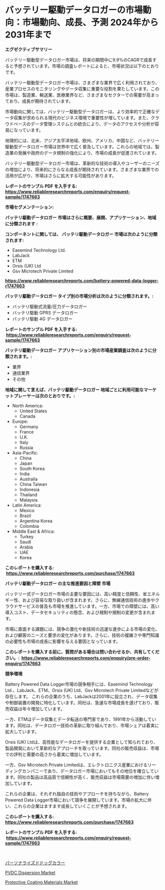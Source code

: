 <p><h1>バッテリー駆動データロガーの市場動向：市場動向、成長、予測 2024年から2031年まで</h1></p><p><strong>エグゼクティブサマリー</strong></p>
<p><p>バッテリー駆動型データロガー市場は、将来の期間中に9.9%のCAGRで成長すると予想されています。市場の調査レポートによると、市場状況は以下のとおりです。</p><p>バッテリー駆動型データロガー市場は、さまざまな業界で広く利用されており、産業プロセスのモニタリングやデータ収集に重要な役割を果たしています。この市場は、製造業、輸送業、医療業界など、さまざまなセクターでの需要が高まっており、成長が期待されています。</p><p>市場動向に関しては、バッテリー駆動型データロガーは、より効率的で正確なデータ収集が求められる現代のビジネス環境で重要性が増しています。また、クラウドベースのデータ管理システムとの統合により、データのアクセスや分析が容易になっています。</p><p>地理的には、北米、アジア太平洋地域、欧州、アメリカ、中国など、バッテリー駆動型データロガー市場は世界中で広く普及しています。これらの地域では、製造業の発展や政府のデータ規制の強化により、市場の成長が促進されています。</p><p>バッテリー駆動型データロガー市場は、革新的な技術の導入やユーザーのニーズの増加により、将来的にさらなる成長が期待されています。さまざまな業界での活用が広がり、市場はさらに拡大する可能性があります。</p></p>
<p><strong>レポートのサンプル PDF を入手する: <a href="https://www.reliableresearchreports.com/enquiry/request-sample/1747663">https://www.reliableresearchreports.com/enquiry/request-sample/1747663</a></strong></p>
<p><strong>市場セグメンテーション:</strong></p>
<p><strong> バッテリ駆動データロガー 市場はさらに概要、展開、アプリケーション、地域に分類されます :</strong></p>
<p><strong>コンポーネントに関しては、 バッテリ駆動データロガー 市場は次のように分類されます: &nbsp;</strong></p>
<p><ul><li>Easemind Technology Ltd.</li><li>LabJack</li><li>ETM</li><li>Orsis (UK) Ltd</li><li>Gsv Microtech Private Limited</li></ul></p>
<p><strong><a href="https://www.reliableresearchreports.com/battery-powered-data-logger-r1747663">https://www.reliableresearchreports.com/battery-powered-data-logger-r1747663</a></strong></p>
<p><strong> バッテリ駆動データロガー タイプ別の市場分析は次のように分類されます。:</strong></p>
<p><ul><li>バッテリ駆動式流量/圧力データロガー</li><li>バッテリ駆動 GPRS データロガー</li><li>バッテリ駆動 4G データロガー</li></ul></p>
<p><strong>レポートのサンプル PDF を入手する: &nbsp;<a href="https://www.reliableresearchreports.com/enquiry/request-sample/1747663">https://www.reliableresearchreports.com/enquiry/request-sample/1747663</a></strong></p>
<p><strong> バッテリ駆動データロガー アプリケーション別の市場産業調査は次のように分類されます。:</strong></p>
<p><ul><li>業界</li><li>通信業界</li><li>その他</li></ul></p>
<p><strong>地域に関して言えば、バッテリ駆動データロガー 地域ごとに利用可能なマーケットプレーヤーは次のとおりです。:</strong></p>
<p><ul>
    <li>
        North America:
        <ul>
            <li>United States</li>
            <li>Canada</li>
        </ul>
    </li>
    <li>
        Europe:
        <ul>
            <li>Germany</li>
            <li>France</li>
            <li>U.K.</li>
            <li>Italy</li>
            <li>Russia</li>
        </ul>
    </li>
    <li>
        Asia-Pacific:
        <ul>
            <li>China</li>
            <li>Japan</li>
            <li>South Korea</li>
            <li>India</li>
            <li>Australia</li>
            <li>China Taiwan</li>
            <li>Indonesia</li>
            <li>Thailand</li>
            <li>Malaysia</li>
        </ul>
    </li>
    <li>
        Latin America:
        <ul>
            <li>Mexico</li>
            <li>Brazil</li>
            <li>Argentina Korea</li>
            <li>Colombia</li>
        </ul>
    </li>
    <li>
        Middle East & Africa:
        <ul>
            <li>Turkey</li>
            <li>Saudi</li>
            <li>Arabia</li>
            <li>UAE</li>
            <li>Korea</li>
        </ul>
    </li>
    </ul></p>
<p><strong>このレポートを購入する: &nbsp;<a href="https://www.reliableresearchreports.com/purchase/1747663">https://www.reliableresearchreports.com/purchase/1747663</a></strong></p>
<p><strong>バッテリ駆動データロガー の主な推進要因と障壁 市場</strong></p>
<p><p>バッテリー式データロガー市場の主要な要因には、高い精度と信頼性、省エネルギー性、および容易な取り扱いが含まれます。さらに、無線通信技術の進歩やクラウドサービスの普及も市場を推進しています。一方、市場での障壁には、高い導入コスト、データセキュリティの懸念、および規制や規制の変更が含まれます。</p><p>市場に直面する課題には、競争の激化や新技術の迅速な進歩による市場の変化、および顧客のニーズと要求の変化があります。さらに、技術の複雑さや専門知識の必要性も市場の成長に影響を与える要因となっています。</p></p>
<p><strong>このレポートを購入する前に、質問がある場合は問い合わせるか、共有してください。:&nbsp; <a href="https://www.reliableresearchreports.com/enquiry/pre-order-enquiry/1747663">https://www.reliableresearchreports.com/enquiry/pre-order-enquiry/1747663</a></strong></p>
<p><strong>競争環境</strong></p>
<p><p>Battery Powered Data Logger市場の競争相手には、Easemind Technology Ltd.、LabJack、ETM、Orsis (UK) Ltd、Gsv Microtech Private Limitedなどが存在します。 これらの企業のうち、LabJackは2001年に設立され、データ収集や制御装置の開発に特化しています。同社は、急速な市場成長を遂げており、販売収益は年々増加しています。</p><p>一方、ETMはデータ収集とデータ転送の専門家であり、1991年から活動しています。同社は、データロガー技術の革新に取り組んでおり、市場シェアは着実に拡大しています。</p><p>Orsis (UK) Ltdは、高性能なデータロガーを提供する企業として知られており、製品開発において革新的なアプローチを取っています。同社の販売収益は、市場での評判と需要の高さから着実に増加しています。</p><p>一方、Gsv Microtech Private Limitedは、エレクトロニクス産業におけるリーディングカンパニーであり、データロガー市場においてもその地位を確立しています。同社の製品は高品質で信頼性が高く、販売収益は市場需要の増加に伴い増加しています。</p><p>これらの企業は、それぞれ独自の技術やアプローチを持ちながら、Battery Powered Data Logger市場において競争を展開しています。市場の拡大に伴い、これらの企業はますます成長していくことが予想されます。</p></p>
<p><strong>このレポートを購入する: &nbsp; <a href="https://www.reliableresearchreports.com/purchase/1747663">https://www.reliableresearchreports.com/purchase/1747663</a></strong></p>
<p><strong>レポートのサンプル PDF を入手する: &nbsp;<a href="https://www.reliableresearchreports.com/enquiry/request-sample/1747663">https://www.reliableresearchreports.com/enquiry/request-sample/1747663</a></strong><strong></strong></p>
<p>&nbsp;</p>
<p><p><a href="https://medium.com/@russellrodriguez2727/%E5%80%8B%E5%88%A5%E3%81%AE%E7%8A%AC%E7%94%A8%E9%A6%96%E8%BC%AA%E5%B8%82%E5%A0%B4%E3%81%AE%E5%88%86%E6%9E%90-%E3%81%9D%E3%81%AEcagr-%E5%B8%82%E5%A0%B4%E3%82%BB%E3%82%B0%E3%83%A1%E3%83%B3%E3%83%86%E3%83%BC%E3%82%B7%E3%83%A7%E3%83%B3-%E3%81%8A%E3%82%88%E3%81%B3%E3%82%B0%E3%83%AD%E3%83%BC%E3%83%90%E3%83%AB%E7%94%A3%E6%A5%AD%E6%A6%82%E8%A6%81-874e35b7d070">パーソナライズドドッグカラー</a></p><p><a href="https://www.linkedin.com/pulse/pvdc-dispersion-market-share-amp-new-trends-analysis-report-n8nxe?trackingId=8rl%2FZ6BqkglRmfstIpZb5A%3D%3D">PVDC Dispersion Market</a></p><p><a href="https://www.linkedin.com/pulse/protective-coating-materials-market-analysis-size-global-o2pxe?trackingId=xDzb9PGJWos34PKCTVwzlA%3D%3D">Protective Coating Materials Market</a></p></p>